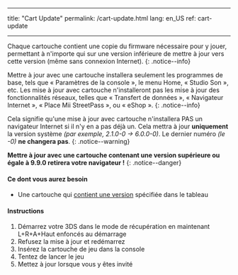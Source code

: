 * * *

title: "Cart Update" permalink: /cart-update.html lang: en_US ref: cart-update

* * *

Chaque cartouche contient une copie du firmware nécessaire pour y jouer, permettant à n'importe qui sur une version inférieure de mettre à jour vers cette version (même sans connexion Internet). {: .notice--info}

Mettre à jour avec une cartouche installera seulement les programmes de base, tels que « Paramètres de la console », le menu Home, « Studio Son », etc. Les mise à jour avec cartouche n'installeront pas les mise à jour des fonctionnalités réseaux, telles que « Transfert de données », « Navigateur Internet », « Place Mii StreetPass », ou « eShop ». {: .notice--info}

Cela signifie qu'une mise à jour avec cartouche n'installera PAS un navigateur Internet si il n'y en a pas déjà un. Cela mettra à jour **uniquement** la version système *(par exemple, 2.1.0-0 -> 6.0.0-0)*. Le dernier numéro *(le -0)* **ne changera pas**. {: .notice--warning}

**Mettre à jour avec une cartouche contenant une version supérieure ou égale à 9.9.0 retirera votre navigateur !** {: .notice--danger}

#### Ce dont vous aurez besoin

* Une cartouche qui [contient une version](http://www.3dsdb.com/) spécifiée dans le tableau

#### Instructions

  1. Démarrez votre 3DS dans le mode de récupération en maintenant L+R+A+Haut enfoncés au démarrage
  2. Refusez la mise à jour et redémarrez
  3. Insérez la cartouche de jeu dans la console
  4. Tentez de lancer le jeu
  5. Mettez à jour lorsque vous y êtes invité